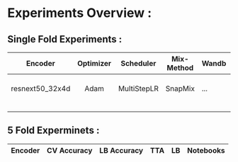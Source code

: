 # Experiments Overview :

## Single Fold Experiments :

|  Encoder | Optimizer | Scheduler |Mix-Method   | Wandb       |Accuracy| Notebook         |
|:--------:|:---------:|:---------:|:-----------:|-------------|:------:|------------------|
|resnext50_32x4d|Adam|MultiStepLR|SnapMix| ... | ... |resnext50-32x4d-snapmix.ipynb|
|	|	|	|	|	|	|	|	|
|	|	|	|	|	|	|	|	|
|	|	|	|	|	|	|	|	|



## 5 Fold Experminets :

|  Encoder | CV Accuracy | LB Accuracy| TTA  | LB  | Notebooks     |
|:--------:|:-----------:|:----------:|:----:|:---:|---------------|